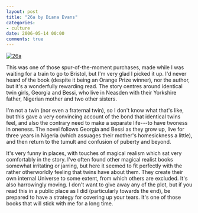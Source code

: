 ```yaml
---
layout: post
title: "26a by Diana Evans"
categories:
- culture
date: 2006-05-14 00:00
comments: true
---
```


<p class="img-shadow"><a href="http://www.amazon.co.uk/exec/obidos/ASIN/0099479044/butshesagirl-21/" title="Click to view item at Amazon"><img src="http://images-eu.amazon.com/images/P/0099479044.02.MZZZZZZZ.jpg" alt="26a" /></a></p>

<p>This was one of those spur-of-the-moment purchases, made while I was waiting for a train to go to Bristol, but I'm very glad I picked it up. I'd never heard of the book (despite it being an Orange Prize winner), nor the author, but it's a wonderfully rewarding read. The story centres around identical twin girls, Georgia and Bessi, who live in Neasden with their Yorkshire father, Nigerian mother and two other sisters.</p>

<p>I'm not a twin (nor even a fraternal twin), so I don't know what that's like, but this gave a very convincing account of the bond that identical twins feel, and also the contrary need to make a separate life---to have twoness in oneness. The novel follows Georgia and Bessi as they grow up, live for three years in Nigeria (which assuages their mother's homesickness a little), and then return to the tumult and confusion of puberty and beyond.</p>

<p>It's very funny in places, with touches of magical realism which sat very comfortably in the story. I've often found other magical realist books somewhat irritating or jarring, but here it seemed to fit perfectly with the rather otherworldly feeling that twins have about them. They create their own internal Universe to some extent, from which others are excluded. It's also harrowingly moving. I don't want to give away any of the plot, but if you read this in a public place as I did (particularly towards the end), be prepared to have a strategy for covering up your tears. It's one of those books that will stick with me for a long time.</p>



